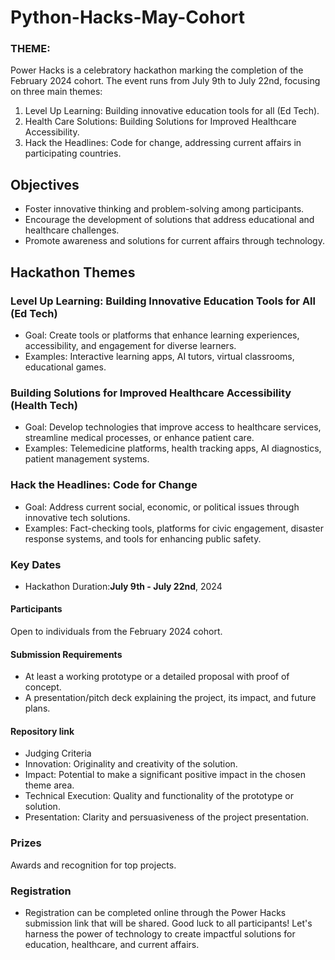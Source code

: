 # Python-Hacks-May-Cohort
### THEME:

Power Hacks is a celebratory hackathon marking the completion of the February 2024 cohort. The event runs from July 9th to July 22nd, focusing on three main themes:

1. Level Up Learning: Building innovative education tools for all (Ed Tech).
2. Health Care Solutions: Building Solutions for Improved Healthcare Accessibility.
3. Hack the Headlines: Code for change, addressing current affairs in participating countries.


## Objectives
- Foster innovative thinking and problem-solving among participants.
- Encourage the development of solutions that address educational and healthcare challenges.
- Promote awareness and solutions for current affairs through technology.

## Hackathon Themes
### Level Up Learning: Building Innovative Education Tools for All (Ed Tech)

- Goal: Create tools or platforms that enhance learning experiences, accessibility, and engagement for diverse learners.
- Examples: Interactive learning apps, AI tutors, virtual classrooms, educational games.

### Building Solutions for Improved Healthcare Accessibility (Health Tech)

- Goal: Develop technologies that improve access to healthcare services, streamline medical processes, or enhance patient care.
- Examples: Telemedicine platforms, health tracking apps, AI diagnostics, patient management systems.

### Hack the Headlines: Code for Change
- Goal: Address current social, economic, or political issues through innovative tech solutions.
- Examples: Fact-checking tools, platforms for civic engagement, disaster response systems, and tools for enhancing public safety.

### Key Dates
- Hackathon Duration:**July 9th - July 22nd**, 2024

#### Participants
Open to individuals from the February 2024 cohort.

#### Submission Requirements
- At least a working prototype or a detailed proposal with proof of concept.
- A presentation/pitch deck explaining the project, its impact, and future plans.

#### Repository link
- Judging Criteria
- Innovation: Originality and creativity of the solution.
- Impact: Potential to make a significant positive impact in the chosen theme area.
- Technical Execution: Quality and functionality of the prototype or solution.
- Presentation: Clarity and persuasiveness of the project presentation.

### Prizes
Awards and recognition for top projects.

### Registration
- Registration can be completed online through the Power Hacks submission link that will be shared.
Good luck to all participants! Let's harness the power of technology to create impactful solutions for education, healthcare, and current affairs.
